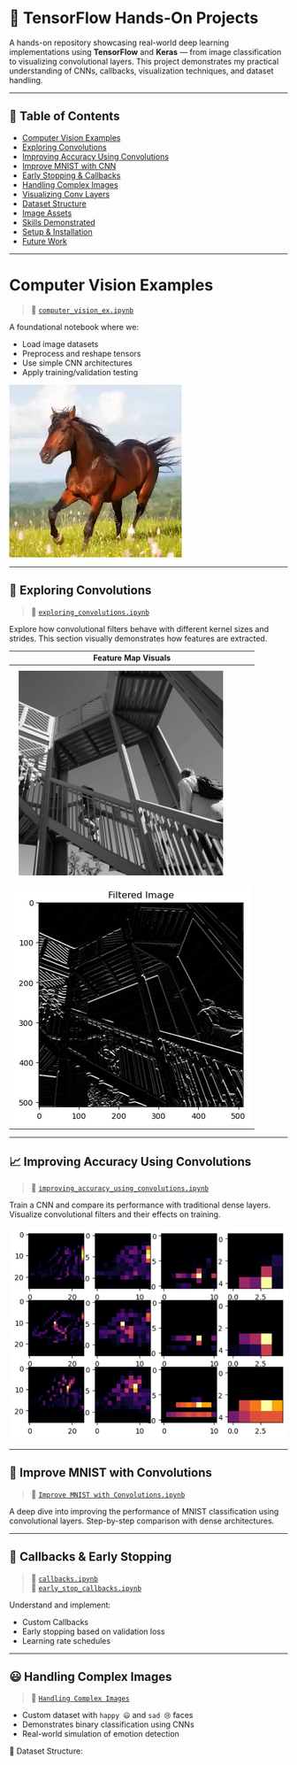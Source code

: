 # 🧠 TensorFlow Hands-On Projects

A hands-on repository showcasing real-world deep learning implementations using **TensorFlow** and **Keras** — from image classification to visualizing convolutional layers. This project demonstrates my practical understanding of CNNs, callbacks, visualization techniques, and dataset handling.

---

## 🔗 Table of Contents

- [Computer Vision Examples](#computer-vision-examples)
- [Exploring Convolutions](#exploring-convolutions)
- [Improving Accuracy Using Convolutions](#improving-accuracy-using-convolutions)
- [Improve MNIST with CNN](#improve-mnist-with-cnn)
- [Early Stopping & Callbacks](#early-stopping--callbacks)
- [Handling Complex Images](#handling-complex-images)
- [Visualizing Conv Layers](#visualizing-conv-layers)
- [Dataset Structure](#dataset-structure)
- [Image Assets](#image-assets)
- [Skills Demonstrated](#skills-demonstrated)
- [Setup & Installation](#setup--installation)
- [Future Work](#future-work)


---

# Computer Vision Examples

> 📓 [`computer_vision_ex.ipynb`](./computer_vision_ex.ipynb)

A foundational notebook where we:
- Load image datasets
- Preprocess and reshape tensors
- Use simple CNN architectures
- Apply training/validation testing

![Example Image](./images/horse.webp)

---

## 🔄 Exploring Convolutions

> 📓 [`exploring_convolutions.ipynb`](./exploring_convolutions.ipynb)

Explore how convolutional filters behave with different kernel sizes and strides. This section visually demonstrates how features are extracted.

| Feature Map Visuals |
|---------------------|
| ![](./images/exploring_convolutions_01.png) |
| ![](./images/exploring_convolutions_03.png) |

---

## 📈 Improving Accuracy Using Convolutions

> 📓 [`improving_accuracy_using_convolutions.ipynb`](./improving_accuracy_using_convolutions.ipynb)

Train a CNN and compare its performance with traditional dense layers. Visualize convolutional filters and their effects on training.

![Conv Filter Visual](./images/improving_accuracy_using_convolutions_01_conv_visual.png)

---

## 🧪 Improve MNIST with Convolutions

> 📓 [`Improve MNIST with Convolutions.ipynb`](./Improve%20MNIST%20with%20Convolutions.ipynb)

A deep dive into improving the performance of MNIST classification using convolutional layers. Step-by-step comparison with dense architectures.

---

## 🛑 Callbacks & Early Stopping

> 📓 [`callbacks.ipynb`](./callbacks.ipynb)  
> 📓 [`early_stop_callbacks.ipynb`](./early_stop_callbacks.ipynb)

Understand and implement:
- Custom Callbacks
- Early stopping based on validation loss
- Learning rate schedules

---

## 😃 Handling Complex Images

> 📁 [`Handling Complex Images`](./Handling%20Complex%20Images/)

- Custom dataset with `happy 😃` and `sad 😢` faces
- Demonstrates binary classification using CNNs
- Real-world simulation of emotion detection

📁 Dataset Structure:
